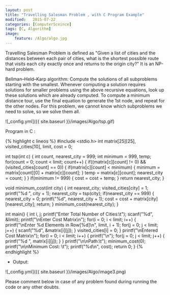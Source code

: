 ```yaml
---
layout: post
title: "Travelling Salesman Problem , with C Program Example"
modified:   2015-07-22
categories: [ComputerSceince]
tags: [C, Algorithm]
image:
    feature: /Algo/algo.jpg
---
```

Travelling Salesman Problem is defined as "Given a list of cities and the distances between each pair of cities, what is the 
shortest possible route that visits each city exactly once and returns to the origin city?" It is an NP-hard problem.

Bellman–Held–Karp algorithm:
Compute the solutions of all subproblems starting with the smallest. Whenever computing a solution requires solutions for 
smaller problems using the above recursive equations, look up these solutions which are already computed. To compute a minimum 
distance tour, use the final equation to generate the 1st node, and repeat for the other nodes. For this problem, we cannot 
know which subproblems we need to solve, so we solve them all.

![_config.yml]({{ site.baseurl }}/images/Algo/tsp.gif)

Program in C :

{% highlight c lineos %}
#include <stdio.h>
int matrix[25][25], visited_cities[10], limit, cost = 0;
 
int tsp(int c)
{
 int count, nearest_city = 999;
 int minimum = 999, temp;
 for(count = 0; count < limit; count++)
 {
 if((matrix[c][count] != 0) && (visited_cities[count] == 0))
 {
 if(matrix[c][count] < minimum)
 {
 minimum = matrix[count][0] + matrix[c][count];
 }
 temp = matrix[c][count];
 nearest_city = count;
 }
 }
 if(minimum != 999)
 {
 cost = cost + temp;
 }
 return nearest_city;
}
 
void minimum_cost(int city)
{
 int nearest_city;
 visited_cities[city] = 1;
 printf("%d ", city + 1);
 nearest_city = tsp(city);
 if(nearest_city == 999)
 {
 nearest_city = 0;
 printf("%d", nearest_city + 1);
 cost = cost + matrix[city][nearest_city];
 return;
 }
 minimum_cost(nearest_city);
}
 
int main()
{ 
 int i, j;
 printf("Enter Total Number of Cities:\t");
 scanf("%d", &limit);
 printf("\nEnter Cost Matrix\n");
 for(i = 0; i < limit; i++)
 {
 printf("\nEnter %d Elements in Row[%d]\n", limit, i + 1);
 for(j = 0; j < limit; j++)
 {
 scanf("%d", &matrix[i][j]);
 }
 visited_cities[i] = 0;
 }
 printf("\nEntered Cost Matrix\n");
 for(i = 0; i < limit; i++)
 {
 printf("\n");
 for(j = 0; j < limit; j++)
 {
 printf("%d ", matrix[i][j]);
 }
 }
 printf("\n\nPath:\t");
 minimum_cost(0);
 printf("\n\nMinimum Cost: \t");
 printf("%d\n", cost);
 return 0;
}
{% endhighlight %}


- Output:


![_config.yml]({{ site.baseurl }}/images/Algo/image3.png)



Please comment below in case of any problem found during running the code or any other doubts.
